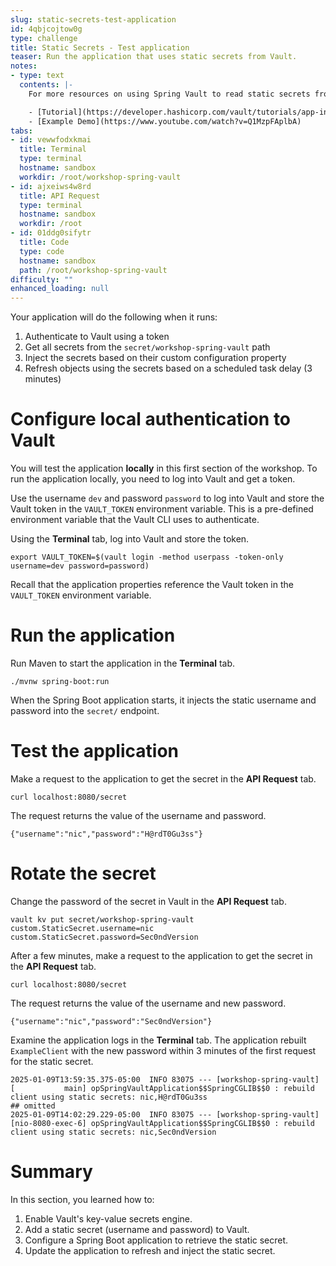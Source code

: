 ```yaml
---
slug: static-secrets-test-application
id: 4qbjcojtow0g
type: challenge
title: Static Secrets - Test application
teaser: Run the application that uses static secrets from Vault.
notes:
- type: text
  contents: |-
    For more resources on using Spring Vault to read static secrets from Vault, check out:

    - [Tutorial](https://developer.hashicorp.com/vault/tutorials/app-integration/spring-reload-secrets#reload-static-secrets)
    - [Example Demo](https://www.youtube.com/watch?v=Q1MzpFAplbA)
tabs:
- id: vewwfodxkmai
  title: Terminal
  type: terminal
  hostname: sandbox
  workdir: /root/workshop-spring-vault
- id: ajxeiws4w8rd
  title: API Request
  type: terminal
  hostname: sandbox
  workdir: /root
- id: 01ddg0sifytr
  title: Code
  type: code
  hostname: sandbox
  path: /root/workshop-spring-vault
difficulty: ""
enhanced_loading: null
---
```


Your application will do the following when it runs:

1. Authenticate to Vault using a token
1. Get all secrets from the `secret/workshop-spring-vault` path
1. Inject the secrets based on their custom configuration property
1. Refresh objects using the secrets based on a scheduled task delay (3 minutes)

Configure local authentication to Vault
===

You will test the application **locally** in this first section of the workshop.
To run the application locally, you need to log into Vault and get a token.

Use the username `dev` and password `password` to log into Vault and store the Vault token
in the `VAULT_TOKEN` environment variable. This is a pre-defined environment variable
that the Vault CLI uses to authenticate.

Using the **Terminal** tab, log into Vault and store the token.

```shell
export VAULT_TOKEN=$(vault login -method userpass -token-only username=dev password=password)
```

Recall that the application properties reference the Vault token in the `VAULT_TOKEN`
environment variable.

Run the application
===

Run Maven to start the application in the **Terminal** tab.

```shell
./mvnw spring-boot:run
```

When the Spring Boot application starts, it
injects the static username and password into the `secret/` endpoint.

Test the application
===

Make a request to the application to get the secret in the **API Request** tab.

```shell
curl localhost:8080/secret
```

The request returns the value of the username and password.

```shell,nocopy
{"username":"nic","password":"H@rdT0Gu3ss"}
```

Rotate the secret
===

Change the password of the secret in Vault in the **API Request** tab.

```shell
vault kv put secret/workshop-spring-vault custom.StaticSecret.username=nic custom.StaticSecret.password=Sec0ndVersion
```

After a few minutes, make a request to the application to get the secret in
the **API Request** tab.

```shell
curl localhost:8080/secret
```

The request returns the value of the username and new password.

```shell,nocopy
{"username":"nic","password":"Sec0ndVersion"}
```

Examine the application logs in the **Terminal** tab.
The application rebuilt `ExampleClient` with the new password within 3 minutes
of the first request for the static secret.

```shell,nocopy
2025-01-09T13:59:35.375-05:00  INFO 83075 --- [workshop-spring-vault] [           main] opSpringVaultApplication$$SpringCGLIB$$0 : rebuild client using static secrets: nic,H@rdT0Gu3ss
## omitted
2025-01-09T14:02:29.229-05:00  INFO 83075 --- [workshop-spring-vault] [nio-8080-exec-6] opSpringVaultApplication$$SpringCGLIB$$0 : rebuild client using static secrets: nic,Sec0ndVersion
```

Summary
===

In this section, you learned how to:

1. Enable Vault's key-value secrets engine.
2. Add a static secret (username and password) to Vault.
3. Configure a Spring Boot application to retrieve the static secret.
4. Update the application to refresh and inject the static secret.

